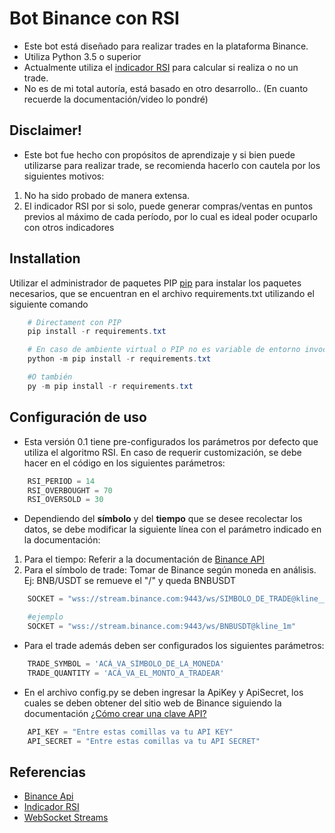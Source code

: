 # Bot Binance con RSI

* Este bot está diseñado para realizar trades en la plataforma Binance.
* Utiliza Python 3.5 o superior
* Actualmente utiliza el [indicador RSI](https://academy.binance.com/es/articles/what-is-the-rsi-indicator) para calcular si realiza o no un trade.
* No es de mi total autoría, está basado en otro desarrollo.. (En cuanto recuerde la documentación/video lo pondré)

## Disclaimer!

* Este bot fue hecho con propósitos de aprendizaje y si bien puede utilizarse para realizar trade, se recomienda hacerlo con cautela por los siguientes motivos:
1. No ha sido probado de manera extensa.
2. El indicador RSI por si solo, puede generar compras/ventas en puntos previos al máximo de cada período, por lo cual es ideal poder ocuparlo con otros indicadores

## Installation

Utilizar el administrador de paquetes PIP [pip](https://pip.pypa.io/en/stable/) para instalar los paquetes necesarios, que se encuentran en el archivo requirements.txt utilizando el siguiente comando

```powershell
    # Directament con PIP
    pip install -r requirements.txt

    # En caso de ambiente virtual o PIP no es variable de entorno invocar mediante python de alguna de las siguientes opciones:
    python -m pip install -r requirements.txt

    #O también
    py -m pip install -r requirements.txt
```

## Configuración de uso
* Esta versión 0.1 tiene pre-configurados los parámetros por defecto que utiliza el algoritmo RSI. En caso de requerir customización, se debe hacer en el código en los siguientes parámetros:

```python    
    RSI_PERIOD = 14
    RSI_OVERBOUGHT = 70
    RSI_OVERSOLD = 30
```

* Dependiendo del **símbolo** y del **tiempo** que se desee recolectar los datos, se debe modificar la siguiente línea con el parámetro indicado en la documentación:
1. Para el tiempo: Referir a la documentación de [Binance API](https://github.com/binance/binance-spot-api-docs/blob/master/web-socket-streams.md#klinecandlestick-streams)
2. Para el símbolo de trade: Tomar de Binance según moneda en análisis. Ej: BNB/USDT se remueve el "/" y queda BNBUSDT 

```python
    SOCKET = "wss://stream.binance.com:9443/ws/SIMBOLO_DE_TRADE@kline__PONER_ACÁ_TIEMPO"

    #ejemplo
    SOCKET = "wss://stream.binance.com:9443/ws/BNBUSDT@kline_1m"
```

* Para el trade además deben ser configurados los siguientes parámetros:

```python
    TRADE_SYMBOL = 'ACÁ_VA_SÍMBOLO_DE_LA_MONEDA'
    TRADE_QUANTITY = 'ACÁ_VA_EL_MONTO_A_TRADEAR'
```

* En el archivo config.py se deben ingresar la ApiKey y ApiSecret, los cuales se deben obtener del sitio web de Binance siguiendo la documentación [¿Cómo crear una clave API?](https://www.binance.com/es/support/faq/360002502072)

```python
    API_KEY = "Entre estas comillas va tu API KEY"
    API_SECRET = "Entre estas comillas va tu API SECRET"
```

## Referencias
* [Binance Api]()
* [Indicador RSI](https://academy.binance.com/es/articles/what-is-the-rsi-indicator)
* [WebSocket Streams](https://github.com/binance/binance-spot-api-docs/blob/master/web-socket-streams.md)